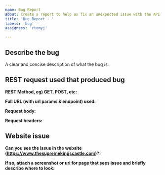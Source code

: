 ```yaml
---
name: Bug Report
about: Create a report to help us fix an unexpected issue with the API
title: 'Bug Report - '
labels: 'bug'
assignees: 'rtomyj'

---
```


## Describe the bug
A clear and concise description of what the bug is.

## REST request used that produced bug
**REST Method, eg) GET, POST, etc:** 

**Full URL (with url params & endpoint) used:** 

**Request body:** 

**Request headers:** 

## Website issue
**Can you see the issue in the website (https://www.thesupremekingscastle.com)?:** 

**If so, attach a screenshot or url for page that sees issue and briefly describe where to look:** 